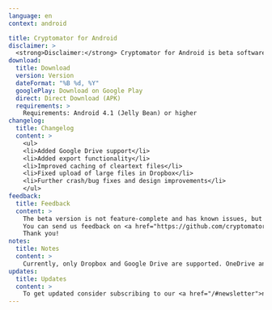 ```yaml
---
language: en
context: android

title: Cryptomator for Android
disclaimer: >
  <strong>Disclaimer:</strong> Cryptomator for Android is beta software. By downloading Cryptomator, you agree to only use it for testing only with recoverable data. Cryptomator contributors will not be liable for any loss or damage to your data.
download:
  title: Download
  version: Version
  dateFormat: "%B %d, %Y"
  googlePlay: Download on Google Play
  direct: Direct Download (APK)
  requirements: >
    Requirements: Android 4.1 (Jelly Bean) or higher
changelog:
  title: Changelog
  content: >
    <ul>
    <li>Added Google Drive support</li>
    <li>Added export functionality</li>
    <li>Improved caching of cleartext files</li>
    <li>Fixed upload of large files in Dropbox</li>
    <li>Further crash/bug fixes and design improvements</li>
    </ul>
feedback:
  title: Feedback
  content: >
    The beta version is not feature-complete and has known issues, but we're of course open for feature requests, suggestions, and obviously bug reports.<br/>
    You can send us feedback on <a href="https://github.com/cryptomator/cryptomator-android">GitHub</a>. Please review and follow our <a href="https://github.com/cryptomator/cryptomator-android/blob/master/CONTRIBUTING.md">contribution guidelines</a>. :cat:<br/>
    Thank you!
notes:
  title: Notes
  content: >
    Currently, only Dropbox and Google Drive are supported. OneDrive and WebDAV support will follow.
updates:
  title: Updates
  content: >
    To get updated consider subscribing to our <a href="/#newsletter">newsletter</a> or visit this page once in a while.
---
```

